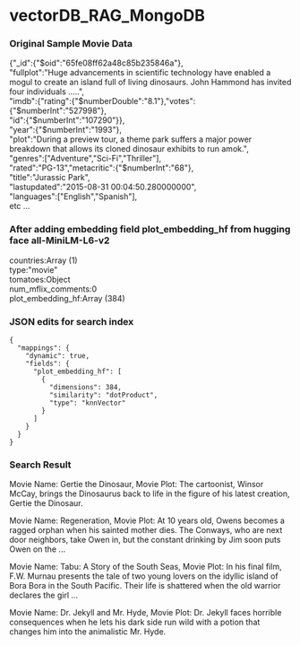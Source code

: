 # vectorDB_RAG_MongoDB

### Original Sample Movie Data

{"_id":{"$oid":"65fe08ff62a48c85b235846a"},
<br>
"fullplot":"Huge advancements in scientific technology have enabled a mogul to create an island full of living dinosaurs. John Hammond has invited four individuals .....",
<br>
"imdb":{"rating":{"$numberDouble":"8.1"},"votes":{"$numberInt":"527998"},
<br>
"id":{"$numberInt":"107290"}},
<br>
"year":{"$numberInt":"1993"},
<br>
"plot":"During a preview tour, a theme park suffers a major power breakdown that allows its cloned dinosaur exhibits to run amok.",
<br>
"genres":["Adventure","Sci-Fi","Thriller"],
<br>
"rated":"PG-13","metacritic":{"$numberInt":"68"},
<br>
"title":"Jurassic Park",
<br>
"lastupdated":"2015-08-31 00:04:50.280000000",
<br>
"languages":["English","Spanish"],
<br>
etc ...
### After adding embedding field plot_embedding_hf from hugging face all-MiniLM-L6-v2
countries:Array (1)
<br>
type:"movie"
<br>
tomatoes:Object
<br>
num_mflix_comments:0
<br>
plot_embedding_hf:Array (384)
### JSON edits for search index
```
{
  "mappings": {
    "dynamic": true,
    "fields": {
      "plot_embedding_hf": [
        {
          "dimensions": 384,
          "similarity": "dotProduct",
          "type": "knnVector"
        }
      ]
    }
  }
}
```
### Search Result

Movie Name: Gertie the Dinosaur,
Movie Plot: The cartoonist, Winsor McCay, brings the Dinosaurus back to life in the figure of his latest creation, Gertie the Dinosaur.

Movie Name: Regeneration,
Movie Plot: At 10 years old, Owens becomes a ragged orphan when his sainted mother dies. The Conways, who are next door neighbors, take Owen in, but the constant drinking by Jim soon puts Owen on the ...

Movie Name: Tabu: A Story of the South Seas,
Movie Plot: In his final film, F.W. Murnau presents the tale of two young lovers on the idyllic island of Bora Bora in the South Pacific. Their life is shattered when the old warrior declares the girl ...

Movie Name: Dr. Jekyll and Mr. Hyde,
Movie Plot: Dr. Jekyll faces horrible consequences when he lets his dark side run wild with a potion that changes him into the animalistic Mr. Hyde.


